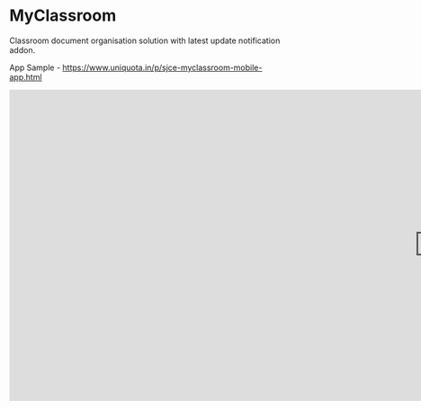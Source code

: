 # MyClassroom

Classroom document organisation solution with latest update notification addon.

App Sample - https://www.uniquota.in/p/sjce-myclassroom-mobile-app.html

<iframe width="1519" height="554" src="https://www.youtube.com/embed/n4Xk_3yMmRs" frameborder="0" allow="accelerometer; autoplay; clipboard-write; encrypted-media; gyroscope; picture-in-picture" allowfullscreen></iframe>
